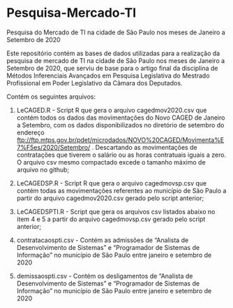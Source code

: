 # Pesquisa-Mercado-TI
Pesquisa do Mercado de TI na cidade de São Paulo nos meses de Janeiro a Setembro de 2020

Este repositório contém as bases de dados utilizadas para a realização da pesquisa de mercado de TI na cidade de São Paulo nos meses de Janeiro a Setembro de 2020, que serviu de base para o artigo final da disciplina de Métodos Inferenciais Avançados em Pesquisa Legislativa do Mestrado Profissional em Poder Legislativo da Câmara dos Deputados.

Contém os seguintes arquivos:

1) LeCAGED.R - Script R que gera o arquivo cagedmov2020.csv que contém todos os dados das movimentações do Novo CAGED de Janeiro a Setembro, com os dados disponibilizados no diretório de setembro do endereço ftp://ftp.mtps.gov.br/pdet/microdados/NOVO%20CAGED/Movimenta%E7%F5es/2020/Setembro/ . Descartando as movimentações de contratações que tiverem o salário ou as horas contratuais iguais a zero. O arquivo csv mesmo compactado excede o tamanho máximo de arquivo no github;

2) LeCAGEDSP.R - Script R que gera o arquivo cagedmovsp.csv que contém todas as movimentações referentes ao município de São Paulo a partir do arquivo cagedmov2020.csv gerado pelo script anterior;

3) LeCAGEDSPTI.R - Script que gera os arquivos csv listados abaixo no item 4 e 5 a partir do arquivo cagedmovsp.csv gerado pelo script anterior;

4) contratacaospti.csv - Contém as admissões de “Analista de Desenvolvimento de Sistemas” e “Programador de Sistemas de Informação” no município de São Paulo entre janeiro e setembro de 2020

5) demissaospti.csv - Contém os desligamentos de “Analista de Desenvolvimento de Sistemas” e “Programador de Sistemas de Informação” no município de São Paulo entre janeiro e setembro de 2020

